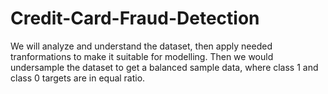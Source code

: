 # Credit-Card-Fraud-Detection
We will analyze and understand the dataset, then apply needed tranformations to make it suitable for modelling. Then we would undersample the dataset to get a balanced sample data, where class 1 and class 0 targets are in equal ratio. 
